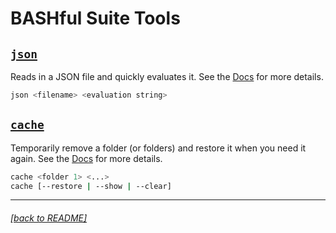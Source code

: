 # BASHful Suite Tools

## [`json`](./json.md)

Reads in a JSON file and quickly evaluates it. 
See the [Docs](./json.md) for more details.

```sh
json <filename> <evaluation string>
```

## [`cache`](./cache.md)

Temporarily remove a folder (or folders) and restore it when you need it again. 
See the [Docs](./json.md) for more details.

```sh
cache <folder 1> <...>
cache [--restore | --show | --clear]
```
---
###### [[back to README]](../README.md)